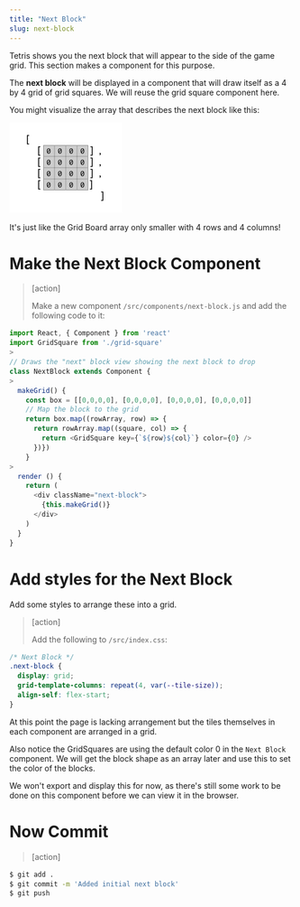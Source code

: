 ```yaml
---
title: "Next Block"
slug: next-block
---
```


Tetris shows you the next block that will appear to
the side of the game grid. This section makes a component
for this purpose.

The **next block** will be displayed in a component that will
draw itself as a 4 by 4 grid of grid squares. We will reuse the
grid square component here.

You might visualize the array that describes the next block
like this:

![Next-Block-Array](assets/Next-Block-Array.png)

It's just like the Grid Board array only smaller with
4 rows and 4 columns!

# Make the Next Block Component

> [action]
>
> Make a new component `/src/components/next-block.js` and add the following code to it:
>
```js
import React, { Component } from 'react'
import GridSquare from './grid-square'
>
// Draws the "next" block view showing the next block to drop
class NextBlock extends Component {
>
  makeGrid() {
    const box = [[0,0,0,0], [0,0,0,0], [0,0,0,0], [0,0,0,0]]
    // Map the block to the grid
    return box.map((rowArray, row) => {
      return rowArray.map((square, col) => {
        return <GridSquare key={`${row}${col}`} color={0} />
      })})
    }
>
  render () {
    return (
      <div className="next-block">
        {this.makeGrid()}
      </div>
    )
  }
}
```

# Add styles for the Next Block

Add some styles to arrange these into a grid.

> [action]
>
> Add the following to `/src/index.css`:
>
```css
/* Next Block */
.next-block {
  display: grid;
  grid-template-columns: repeat(4, var(--tile-size));
  align-self: flex-start;
}
```

At this point the page is lacking arrangement but the tiles
themselves in each component are arranged in a grid.

Also notice the GridSquares are using the default color 0 in the `Next Block` component. We will get the block shape as an array later and use this to set the color of the blocks.

We won't export and display this for now, as there's still some work to be done on this component before we can view it in the browser.

# Now Commit

>[action]
>
```bash
$ git add .
$ git commit -m 'Added initial next block'
$ git push
```
